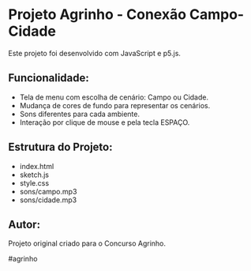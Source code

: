 
# Projeto Agrinho - Conexão Campo-Cidade

Este projeto foi desenvolvido com JavaScript e p5.js.

## Funcionalidade:
- Tela de menu com escolha de cenário: Campo ou Cidade.
- Mudança de cores de fundo para representar os cenários.
- Sons diferentes para cada ambiente.
- Interação por clique de mouse e pela tecla ESPAÇO.

## Estrutura do Projeto:
- index.html
- sketch.js
- style.css
- sons/campo.mp3
- sons/cidade.mp3

## Autor:
Projeto original criado para o Concurso Agrinho.

#agrinho
